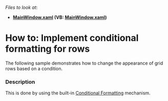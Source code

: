 <!-- default file list -->
*Files to look at*:

* **[MainWindow.xaml](./CS/MainWindow.xaml) (VB: [MainWindow.xaml](./VB/MainWindow.xaml))**
<!-- default file list end -->
# How to: Implement conditional formatting for rows


<p>The following sample demonstrates how to change the appearance of grid rows based on a condition.</p>


<h3>Description</h3>

This is done by using the built-in <a href="https://documentation.devexpress.com/#WPF/CustomDocument17130">Conditional Formatting</a>&nbsp;mechanism.

<br/>


